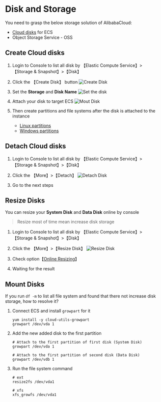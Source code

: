 # Disk and Storage

You need to grasp the below storage solution of AlibabaCloud:  

* [Cloud disks](https://www.alibabacloud.com/help/en/doc-detail/25381.html) for ECS
* Object Storage Service - OSS

## Create Cloud disks

1. Login to Console to list all disk by 【Elastic Compute Service】>【Storage & Snapshot】>【Disk】

2. Click the 【Create Disk】 button 
   ![Create Disk](https://libs.websoft9.com/Websoft9/DocsPicture/en/aliyun/aliyun-createdisk-websoft9.png)

3. Set the **Storage** and **Disk Name**
   ![Set the disk](https://libs.websoft9.com/Websoft9/DocsPicture/en/aliyun/aliyun-createdisk2-websoft9.png)

4. Attach your disk to target ECS
   ![Mout Disk](https://libs.websoft9.com/Websoft9/DocsPicture/en/aliyun/aliyun-attachdisk-websoft9.png)

5. Then create partitions and file systems after the disk is attached to the instance

   * [Linux partitions](https://www.alibabacloud.com/help/doc-detail/25426.htm)
   * [Windows partitions](https://www.alibabacloud.com/help/en/doc-detail/25418.htm)

## Detach Cloud disks

1. Login to Console to list all disk by 【Elastic Compute Service】>【Storage & Snapshot】>【Disk】

2. Click the 【More】>【Detach】
   ![Detach Disk](https://libs.websoft9.com/Websoft9/DocsPicture/en/aliyun/aliyun-ditachdisk-websoft9.png)

3. Go to the next steps

## Resize Disks

You can resize your **System Disk** and **Data Disk** online by console

> Resize most of time mean increase disk storage

1. Login to Console to list all disk by 【Elastic Compute Service】>【Storage & Snapshot】>【Disk】

2. Click the 【More】>【Resize Disk】
   ![Resize Disk](https://libs.websoft9.com/Websoft9/DocsPicture/en/aliyun/aliyun-changedisks-websoft9.png)

3. Check option【[Online Resizing](https://help.aliyun.com/document_detail/35095.html)】

4. Waiting for the result


## Mount Disks

If you run `df -m` to list all file system and found that there not increase disk storage, how to resolve it?  

1. Connect ECS and install `growpart` for it
   ```
   yum install -y cloud-utils-growpart
   growpart /dev/vda 1
   ```

2. Add the new added disk to the first partition
   ```
   # Attach to the first partition of first disk (System Disk)
   growpart /dev/vda 1

   # Attach to the first partition of second disk (Data Disk)
   growpart /dev/vdb 1
   ```

3. Run the file system command
   ```
   # ext
   resize2fs /dev/vda1 

   # xfs
   xfs_growfs /dev/vda1 
   ```